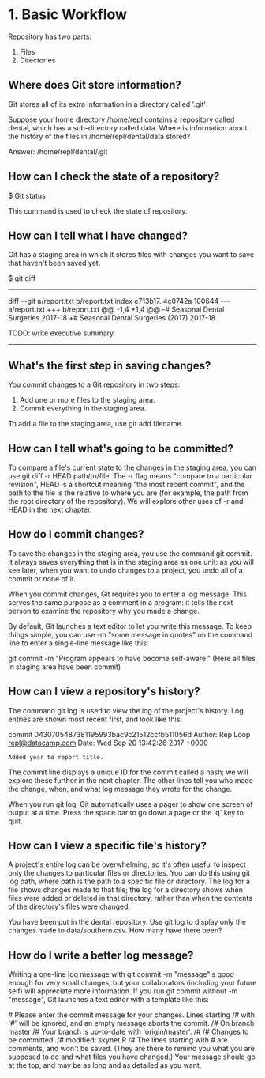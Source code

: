 # 1. Basic Workflow

Repository has two parts:
1. Files
2. Directories

## Where does Git store information?

Git stores all of its extra information in a directory called '.git'

Suppose your home directory /home/repl contains a repository called dental, which has a sub-directory called data. Where is information about the history of the files in /home/repl/dental/data stored?

Answer: /home/repl/dental/.git



## How can I check the state of a repository?

$ Git status 

This command is used to check the state of repository. 

## How can I tell what I have changed?

Git has a staging area in which it stores files with changes you want to save that haven't been saved yet. 

$ git diff

----------------------------------------
diff --git a/report.txt b/report.txt
index e713b17..4c0742a 100644
--- a/report.txt
+++ b/report.txt
@@ -1,4 +1,4 @@
-# Seasonal Dental Surgeries 2017-18
+# Seasonal Dental Surgeries (2017) 2017-18

 TODO: write executive summary.

--------------------------------------

## What's the first step in saving changes?


You commit changes to a Git repository in two steps:

1. Add one or more files to the staging area.
2. Commit everything in the staging area.

To add a file to the staging area, use git add filename.


## How can I tell what's going to be committed?

To compare a file's current state to the changes in the staging area, you can use git diff -r HEAD path/to/file. The -r flag means "compare to a particular revision", HEAD is a shortcut meaning "the most recent commit", and the path to the file is the relative to where you are (for example, the path from the root directory of the repository). We will explore other uses of -r and HEAD in the next chapter.




## How do I commit changes?

To save the changes in the staging area, you use the command git commit. It always saves everything that is in the staging area as one unit: as you will see later, when you want to undo changes to a project, you undo all of a commit or none of it.

When you commit changes, Git requires you to enter a log message. This serves the same purpose as a comment in a program: it tells the next person to examine the repository why you made a change.

By default, Git launches a text editor to let you write this message. To keep things simple, you can use -m "some message in quotes" on the command line to enter a single-line message like this:

git commit -m "Program appears to have become self-aware." (Here all files in staging area have been commit)

## How can I view a repository's history?

The command git log is used to view the log of the project's history. Log entries are shown most recent first, and look like this:

commit 0430705487381195993bac9c21512ccfb511056d
Author: Rep Loop <repl@datacamp.com>
Date:   Wed Sep 20 13:42:26 2017 +0000

    Added year to report title.
The commit line displays a unique ID for the commit called a hash; we will explore these further in the next chapter. The other lines tell you who made the change, when, and what log message they wrote for the change.

When you run git log, Git automatically uses a pager to show one screen of output at a time. Press the space bar to go down a page or the 'q' key to quit.

## How can I view a specific file's history?

A project's entire log can be overwhelming, so it's often useful to inspect only the changes to particular files or directories. You can do this using git log path, where path is the path to a specific file or directory. The log for a file shows changes made to that file; the log for a directory shows when files were added or deleted in that directory, rather than when the contents of the directory's files were changed.

You have been put in the dental repository. Use git log to display only the changes made to data/southern.csv. How many have there been?


## How do I write a better log message?
Writing a one-line log message with git commit -m "message"is good enough for very small changes, but your collaborators (including your future self) will appreciate more information. If you run git commit without -m "message", Git launches a text editor with a template like this:

\# Please enter the commit message for your changes. Lines starting
/# with '#' will be ignored, and an empty message aborts the commit.
/# On branch master
/# Your branch is up-to-date with 'origin/master'.
/#
/# Changes to be committed:
/#       modified:   skynet.R
/#
The lines starting with # are comments, and won't be saved. (They are there to remind you what you are supposed to do and what files you have changed.) Your message should go at the top, and may be as long and as detailed as you want.



